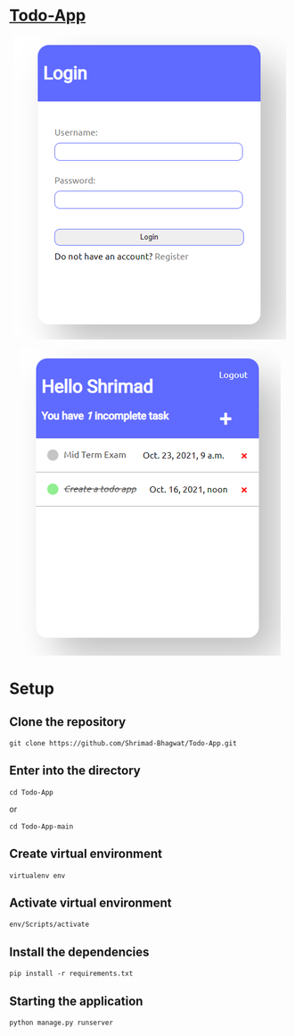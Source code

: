 # [Todo-App](https://todo-app-8.herokuapp.com)
<div align=center>

![login](https://github.com/Shrimad-Bhagwat/Todo-App/blob/main/images/login.png?raw=true)

![todo](https://github.com/Shrimad-Bhagwat/Todo-App/blob/main/images/todo.png?raw=true)
</div>




# Setup

## Clone the repository
```
git clone https://github.com/Shrimad-Bhagwat/Todo-App.git
```

## Enter into the directory
```
cd Todo-App
```
or
```
cd Todo-App-main
```

## Create virtual environment 
```
virtualenv env
```

## Activate virtual environment 
```
env/Scripts/activate
```

## Install the dependencies
```
pip install -r requirements.txt
```


## Starting the application
```
python manage.py runserver
```

